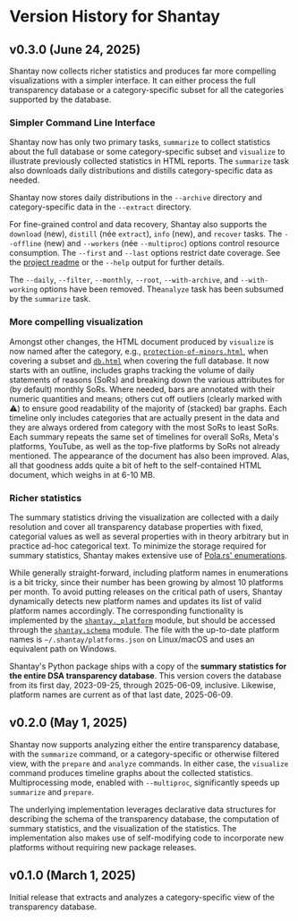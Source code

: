 # Version History for Shantay

## v0.3.0 (June 24, 2025)

Shantay now collects richer statistics and produces far more compelling
visualizations with a simpler interface. It can either process the full
transparency database or a category-specific subset for all the categories
supported by the database.


### Simpler Command Line Interface

Shantay now has only two primary tasks, `summarize` to collect statistics about
the full database or some category-specific subset and `visualize` to illustrate
previously collected statistics in HTML reports. The `summarize` task also
downloads daily distributions and distills category-specific data as needed.

Shantay now stores daily distributions in the `--archive` directory and
category-specific data in the `--extract` directory.

For fine-grained control and data recovery, Shantay also supports the `download`
(new), `distill` (née `extract`), `info` (new), and `recover` tasks. The
`--offline` (new) and `--workers` (née `--multiproc`) options control resource
consumption. The `--first` and `--last` options restrict date coverage. See the
[project readme](https://github.com/apparebit/shantay/blob/boss/README.md) or
the `--help` output for further details.

The `--daily`, `--filter`, `--monthly`, `--root`, `--with-archive`, and
`--with-working` options have been removed. The`analyze` task has been subsumed
by the `summarize` task.


### More compelling visualization

Amongst other changes, the HTML document produced by `visualize` is now named
after the category, e.g.,
[`protection-of-minors.html`](https://apparebit.github.io/shantay/protection-of-minors.html),
when covering a subset and
[`db.html`](https://apparebit.github.io/shantay/db.html) when covering the full
database. It now starts with an outline, includes graphs tracking the volume of
daily statements of reasons (SoRs) and breaking down the various attributes for
(by default) monthly SoRs. Where needed, bars are annotated with their numeric
quantities and means; others cut off outliers (clearly marked with ⚠️) to ensure
good readability of the majority of (stacked) bar graphs. Each timeline only
includes categories that are actually present in the data and they are always
ordered from category with the most SoRs to least SoRs. Each summary repeats the
same set of timelines for overall SoRs, Meta's platforms, YouTube, as well as
the top-five platforms by SoRs not already mentioned. The appearance of the
document has also been improved. Alas, all that goodness adds quite a bit of
heft to the self-contained HTML document, which weighs in at 6-10 MB.


### Richer statistics

The summary statistics driving the visualization are collected with a daily
resolution and cover all transparency database properties with fixed, categorial
values as well as several properties with in theory arbitrary but in practice
ad-hoc categorical text. To minimize the storage required for summary
statistics, Shantay makes extensive use of [Pola.rs'
enumerations](https://docs.pola.rs/user-guide/expressions/categorical-data-and-enums/).

While generally straight-forward, including platform names in enumerations is a
bit tricky, since their number has been growing by almost 10 platforms per
month. To avoid putting releases on the critical path of users, Shantay
dynamically detects new platform names and updates its list of valid platform
names accordingly. The corresponding functionality is implemented by the
[`shantay._platform`](https://github.com/apparebit/shantay/blob/boss/shantay/_platform.py)
module, but should be accessed through the
[`shantay.schema`](https://github.com/apparebit/shantay/blob/boss/shantay/schema.py)
module. The file with the up-to-date platform names is
`~/.shantay/platforms.json` on Linux/macOS and uses an equivalent path on
Windows.

Shantay's Python package ships with a copy of the **summary statistics for the
entire DSA transparency database**. This version covers the database from its
first day, 2023-09-25, through 2025-06-09, inclusive. Likewise, platform names
are current as of that last date, 2025-06-09.


## v0.2.0 (May 1, 2025)

Shantay now supports analyzing either the entire transparency database, with the
`summarize` command, or a category-specific or otherwise filtered view, with the
`prepare` and `analyze` commands. In either case, the `visualize` command
produces timeline graphs about the collected statistics. Multiprocessing mode,
enabled with `--multiproc`, significantly speeds up `summarize` and `prepare`.

The underlying implementation leverages declarative data structures for
describing the schema of the transparency database, the computation of summary
statistics, and the visualization of the statistics. The implementation also
makes use of self-modifying code to incorporate new platforms without requiring
new package releases.


## v0.1.0 (March 1, 2025)

Initial release that extracts and analyzes a category-specific view of the
transparency database.
